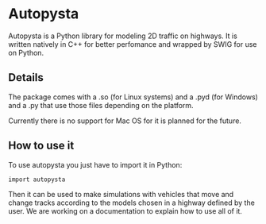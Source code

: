# Autopysta
Autopysta is a Python library for modeling 2D traffic on highways. It is written natively in C++ for better perfomance and wrapped by SWIG for use on Python.

## Details
The package comes with a .so (for Linux systems) and a .pyd (for Windows) and a .py that use those files depending on the platform.

Currently there is no support for Mac OS for it is planned for the future.

## How to use it
To use autopysta you just have to import it in Python:

    import autopysta

Then it can be used to make simulations with vehicles that move and change tracks according to the models chosen in a highway defined by the user. We are working on a documentation to explain how to use all of it.

 



